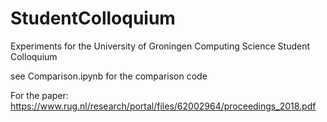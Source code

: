 # StudentColloquium
Experiments for the University of Groningen Computing Science Student Colloquium

see Comparison.ipynb for the comparison code

For the paper: https://www.rug.nl/research/portal/files/62002964/proceedings_2018.pdf
